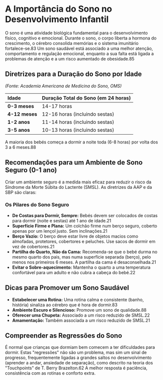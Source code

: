 # A Importância do Sono no Desenvolvimento Infantil

O sono é uma atividade biológica fundamental para o desenvolvimento físico, cognitivo e emocional. Durante o sono, o corpo liberta a hormona do crescimento, o cérebro consolida memórias e o sistema imunitário fortalece-se.83 Um sono saudável está associado a uma melhor atenção, comportamento e regulação emocional, enquanto a sua falta está ligada a problemas de atenção e a um risco aumentado de obesidade.85

## Diretrizes para a Duração do Sono por Idade
*(Fonte: Academia Americana de Medicina do Sono, OMS)*

| Idade | Duração Total do Sono (em 24 horas) |
| :--- | :--- |
| **0-3 meses** | 14-17 horas |
| **4-12 meses** | 12-16 horas (incluindo sestas) |
| **1-2 anos** | 11-14 horas (incluindo sestas) |
| **3-5 anos** | 10-13 horas (incluindo sestas) |

A maioria dos bebés começa a dormir a noite toda (6-8 horas) por volta dos 3 a 6 meses.88

## Recomendações para um Ambiente de Sono Seguro (0-1 ano)
Criar um ambiente seguro é a medida mais eficaz para reduzir o risco da Síndrome da Morte Súbita do Lactente (SMSL). As diretrizes da AAP e da SBP são claras:

### Os Pilares do Sono Seguro
- **De Costas para Dormir, Sempre:** Bebés devem ser colocados de costas para dormir (noite e sestas) até 1 ano de idade.21
- **Superfície Firme e Plana:** Um colchão firme num berço seguro, coberto apenas por um lençol justo. Sem inclinações.21
- **Berço Vazio:** O berço deve estar livre de objetos macios como almofadas, protetores, cobertores e peluches. Use sacos de dormir em vez de cobertores.21
- **Partilha do Quarto, Não da Cama:** Recomenda-se que o bebé durma no mesmo quarto dos pais, mas numa superfície separada (berço), pelo menos nos primeiros 6 meses. A partilha da cama é desaconselhada.21
- **Evitar o Sobre-aquecimento:** Mantenha o quarto a uma temperatura confortável para um adulto e não cubra a cabeça do bebé.22

## Dicas para Promover um Sono Saudável
- **Estabelecer uma Rotina:** Uma rotina calma e consistente (banho, história) sinaliza ao cérebro que é hora de dormir.83
- **Ambiente Escuro e Silencioso:** Promove um sono de qualidade.88
- **Oferecer uma Chupeta:** Associado a um risco reduzido de SMSL.22
- **Amamentação:** Também associada a um risco reduzido de SMSL.21

## Compreender as Regressões do Sono
É normal que crianças que dormiam bem comecem a ter dificuldades para dormir. Estas "regressões" não são um problema, mas sim um sinal de progresso, frequentemente ligadas a grandes saltos no desenvolvimento (aprender a andar, ansiedade de separação), como descrito na teoria dos "Touchpoints" de T. Berry Brazelton.62 A melhor resposta é paciência, consistência com as rotinas e conforto extra.